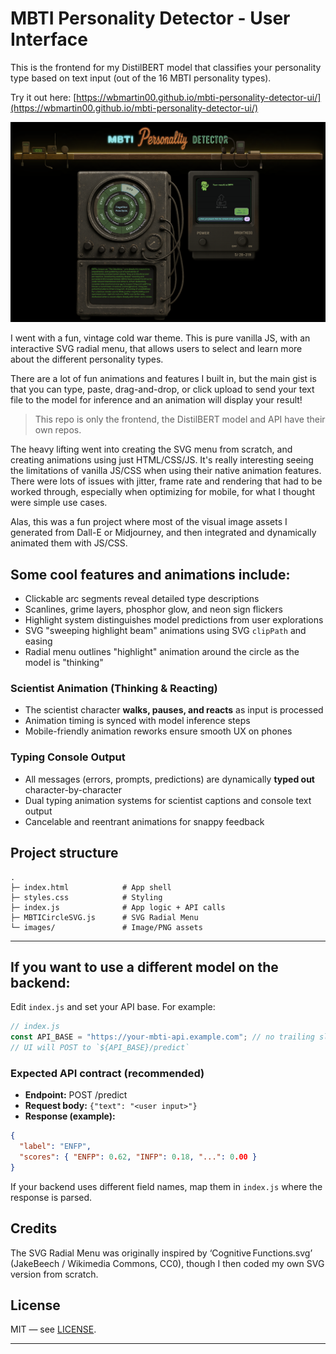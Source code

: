 # MBTI Personality Detector - User Interface


This is the frontend for my DistilBERT model that classifies your personality type based on text input (out of the 16 MBTI personality types). 

Try it out here: [https://wbmartin00.github.io/mbti-personality-detector-ui/](https://wbmartin00.github.io/mbti-personality-detector-ui/)

![](/images/ss1.png)

I went with a fun, vintage cold war theme. This is pure vanilla JS, with an interactive SVG radial menu, that allows users to select and learn more about the different personality types. 

There are a lot of fun animations and features I built in, but the main gist is that you can type, paste, drag-and-drop, or click upload to send your text file to the model for inference and an animation will display your result!

>This repo is only the frontend, the DistilBERT model and API have their own repos. 

The heavy lifting went into creating the SVG menu from scratch, and creating animations using just HTML/CSS/JS. It's really interesting seeing the limitations of vanilla JS/CSS when using their native animation features. There were lots of issues with jitter, frame rate and rendering that had to be worked through, especially when optimizing for mobile, for what I thought were simple use cases. 

Alas, this was a fun project where most of the visual image assets I generated from Dall-E or Midjourney, and then integrated and dynamically animated them with JS/CSS. 

## Some cool features and animations include:

- Clickable arc segments reveal detailed type descriptions
- Scanlines, grime layers, phosphor glow, and neon sign flickers
- Highlight system distinguishes model predictions from user explorations
- SVG "sweeping highlight beam" animations using SVG `clipPath` and easing
- Radial menu outlines "highlight" animation around the circle as the model is "thinking"

###  Scientist Animation (Thinking & Reacting)

- The scientist character **walks, pauses, and reacts** as input is processed
- Animation timing is synced with model inference steps
- Mobile-friendly animation reworks ensure smooth UX on phones

###  Typing Console Output

- All messages (errors, prompts, predictions) are dynamically **typed out** character-by-character
- Dual typing animation systems for scientist captions and console text output
- Cancelable and reentrant animations for snappy feedback


##  Project structure

```
.
├─ index.html            # App shell
├─ styles.css            # Styling
├─ index.js              # App logic + API calls
├─ MBTICircleSVG.js      # SVG Radial Menu
└─ images/               # Image/PNG assets
```

---


##  If you want to use a different model on the backend:

Edit `index.js` and set your API base. For example:

```js
// index.js
const API_BASE = "https://your-mbti-api.example.com"; // no trailing slash
// UI will POST to `${API_BASE}/predict`
```

### Expected API contract (recommended)
- **Endpoint:** POST /predict
- **Request body:** `{"text": "<user input>"}`
- **Response (example):**
```json
{
  "label": "ENFP",
  "scores": { "ENFP": 0.62, "INFP": 0.18, "...": 0.00 }
}
```

If your backend uses different field names, map them in `index.js` where the response is parsed.

## Credits 

The SVG Radial Menu was originally inspired by ‘Cognitive Functions.svg’ (JakeBeech / Wikimedia Commons, CC0), though I then coded my own SVG version from scratch. 


##  License

MIT — see [LICENSE](./LICENSE).

---

